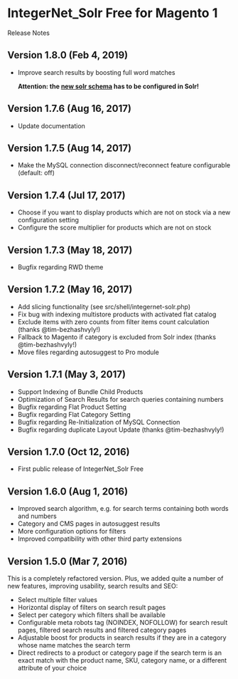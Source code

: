 IntegerNet_Solr Free for Magento 1
===============
Release Notes

Version 1.8.0 (Feb 4, 2019)
---------------------------

- Improve search results by boosting full word matches
    
    **Attention: the [new solr schema](https://github.com/integer-net/solr-base/blob/master/conf/schema.xml) has to be configured in Solr!**

Version 1.7.6 (Aug 16, 2017)
---------------

- Update documentation 

Version 1.7.5 (Aug 14, 2017)
---------------

- Make the MySQL connection disconnect/reconnect feature configurable (default: off) 

Version 1.7.4 (Jul 17, 2017)
---------------

- Choose if you want to display products which are not on stock via a new configuration setting
- Configure the score multiplier for products which are not on stock 

Version 1.7.3 (May 18, 2017)
---------------

- Bugfix regarding RWD theme

Version 1.7.2 (May 16, 2017)
---------------

- Add slicing functionality (see src/shell/integernet-solr.php)
- Fix bug with indexing multistore products with activated flat catalog
- Exclude items with zero counts from filter items count calculation (thanks @tim-bezhashvyly!)
- Fallback to Magento if category is excluded from Solr index (thanks @tim-bezhashvyly!)
- Move files regarding autosuggest to Pro module 

Version 1.7.1 (May 3, 2017)
---------------

- Support Indexing of Bundle Child Products
- Optimization of Search Results for search queries containing numbers
- Bugfix regarding Flat Product Setting
- Bugfix regarding Flat Category Setting
- Bugfix regarding Re-Initialization of MySQL Connection
- Bugfix regarding duplicate Layout Update (thanks @tim-bezhashvyly!)

Version 1.7.0 (Oct 12, 2016)
---------------

- First public release of IntegerNet_Solr Free

Version 1.6.0 (Aug 1, 2016)
---------------

- Improved search algorithm, e.g. for search terms containing both words and numbers
- Category and CMS pages in autosuggest results
- More configuration options for filters
- Improved compatibility with other third party extensions

Version 1.5.0 (Mar 7, 2016)
---------------

This is a completely refactored version. Plus, we added quite a number of new features, improving usability, search results and SEO:    

- Select multiple filter values
- Horizontal display of filters on search result pages
- Select per category which filters shall be available
- Configurable meta robots tag (NOINDEX, NOFOLLOW) for search result pages, filtered search results and filtered category pages
- Adjustable boost for products in search results if they are in a category whose name matches the search term
- Direct redirects to a product or category page if the search term is an exact match with the product name, SKU, category name, or a different attribute of your choice
